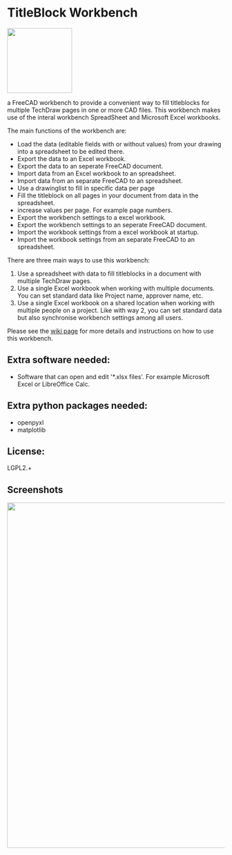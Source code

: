 # TitleBlock Workbench
<img src="https://github.com/APEbbers/TechDrawTitleBlockUtility/assets/10145631/86aa5a93-9261-48f7-b398-0d8a837f3284)" width="150">

a FreeCAD workbench to provide a convenient way to fill titleblocks for multiple TechDraw pages in one or more CAD files.
This workbench makes use of the interal workbench SpreadSheet and Microsoft Excel workbooks.

The main functions of the workbench are:
- Load the data (editable fields with or without values) from your drawing into a spreadsheet to be edited there.
- Export the data to an Excel workbook.
- Export the data to an seperate FreeCAD document.
- Import data from an Excel workbook to an spreadsheet.
- Import data from an separate FreeCAD to an spreadsheet.
- Use a drawinglist to fill in specific data per page
- Fill the titleblock on all pages in your document from data in the spreadsheet.
- increase values per page. For example page numbers.
- Export the workbench settings to a excel workbook.
- Export the workbench settings to an seperate FreeCAD document.
- Import the workbook settings from a excel workbook at startup.
- Import the workbook settings from an separate FreeCAD to an spreadsheet.

There are three main ways to use this workbench:
1. Use a spreadsheet with data to fill titleblocks in a document with multiple TechDraw pages.
2. Use a single Excel workbook when working with multiple documents. You can set standard data like Project name, approver name, etc.
3. Use a single Excel workbook on a shared location when working with multiple people on a project.
   Like with way 2, you can set standard data but also synchronise workbench settings among all users.

Please see the [wiki page](https://github.com/APEbbers/TechDrawTitleBlockUtility/wiki) for more details and instructions on how to use this workbench.

## Extra software needed:
- Software that can open and edit '*.xlsx files'. For example Microsoft Excel or LibreOffice Calc.

## Extra python packages needed:
- openpyxl
- matplotlib

## License:
LGPL2.+

## Screenshots
<img src="https://github.com/APEbbers/TitleBlock-WB/assets/10145631/7f71b9fb-4c78-498a-8500-11415f1495aa" width="800">

